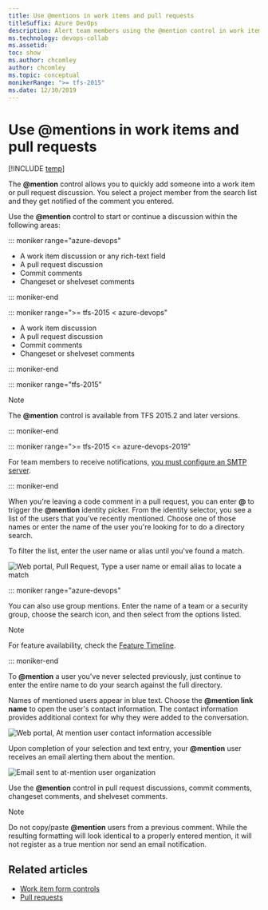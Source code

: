 ```yaml
---
title: Use @mentions in work items and pull requests
titleSuffix: Azure DevOps
description: Alert team members using the @mention control in work items and pull requests
ms.technology: devops-collab
ms.assetid:
toc: show
ms.author: chcomley
author: chcomley
ms.topic: conceptual
monikerRange: ">= tfs-2015"
ms.date: 12/30/2019
---
```


# Use &#64;mentions in work items and pull requests

[!INCLUDE [temp](../includes/version-ts-tfs-2015-2016.md)]

The <strong>@mention</strong> control allows you to quickly add someone into a work item or pull request discussion. You select a project member from the search list and they get notified of the comment you entered.

Use the <strong>@mention</strong> control to start or continue a discussion within the following areas:

::: moniker range="azure-devops"

- A work item discussion or any rich-text field
- A pull request discussion
- Commit comments
- Changeset or shelveset comments

::: moniker-end

::: moniker range=">= tfs-2015 < azure-devops"

- A work item discussion
- A pull request discussion
- Commit comments
- Changeset or shelveset comments

::: moniker-end

::: moniker range="tfs-2015"

> [!NOTE]
> The <strong>@mention</strong> control is available from TFS 2015.2 and later versions.

::: moniker-end

<a id="mention-person-id"> </a>

::: moniker range=">= tfs-2015 <= azure-devops-2019"

For team members to receive notifications, [you must configure an SMTP server](/azure/devops/server/admin/setup-customize-alerts).

::: moniker-end

When you're leaving a code comment in a pull request, you can enter **\@** to trigger the **\@mention** identity picker. From the identity selector, you see a list of the users that you've recently mentioned. Choose one of those names or enter the name of the user you're looking for to do a directory search.

To filter the list, enter the user name or alias until you've found a match.

![Web portal, Pull Request, Type a user name or email alias to locate a match](media/at-mention-pr-type-name.png)

::: moniker range="azure-devops"

You can also use group mentions. Enter the name of a team or a security group, choose the search icon, and then select from the options listed.

> [!NOTE]
> For feature availability, check the [Feature Timeline](https://docs.microsoft.com/azure/devops/release-notes/features-timeline).

::: moniker-end

To **\@mention** a user you've never selected previously, just continue to enter the entire name to do your search against the full directory.

Names of mentioned users appear in blue text. Choose the **\@mention link name** to open the user's contact information. The contact information provides additional context for why they were added to the conversation.

![Web portal, At mention user contact information accessible](media/at-mention-link-to-user-contact-card.png)

Upon completion of your selection and text entry, your <strong>@mention</strong> user receives an email alerting them about the mention.

![Email sent to at-mention user organization](media/mail-to-at-mention-user.png)

Use the **\@mention** control in pull request discussions, commit comments, changeset comments, and shelveset comments.

> [!NOTE]
> Do not copy/paste <strong>@mention</strong> users from a previous comment. While the resulting formatting will look identical to a properly entered mention, it will not register as a true mention nor send an email notification.

## Related articles

- [Work item form controls](../boards/work-items/work-item-form-controls.md)
- [Pull requests](../repos/git/pullrequest.md)
